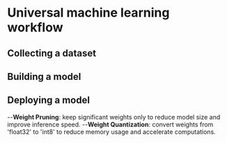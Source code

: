 # Universal machine learning workflow

## Collecting a dataset

## Building a model

## Deploying a model
--**Weight Pruning**: keep significant weights only to reduce model size and improve inference speed.
--**Weight Quantization**: convert weights from 'float32' to 'int8' to reduce memory usage and accelerate computations.